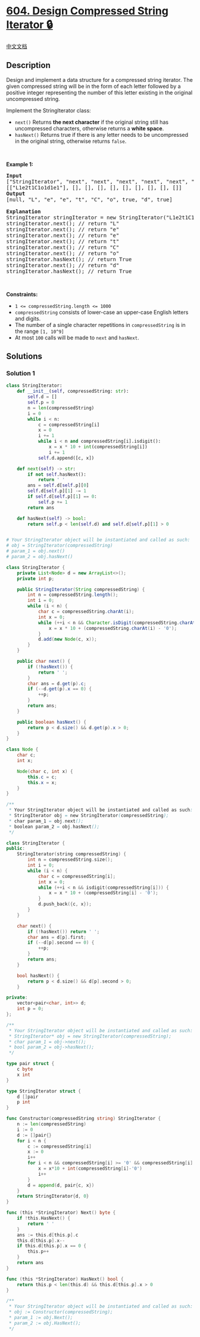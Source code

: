 # [604. Design Compressed String Iterator 🔒](https://leetcode.com/problems/design-compressed-string-iterator)

[中文文档](/solution/0600-0699/0604.Design%20Compressed%20String%20Iterator/README.md)

<!-- tags:Design,Array,String,Iterator -->

<!-- difficulty:Easy -->

## Description

<p>Design and implement a data structure for a compressed string iterator. The given compressed string will be in the form of each letter followed by a positive integer representing the number of this letter existing in the original uncompressed string.</p>

<p>Implement the&nbsp;StringIterator class:</p>

<ul>
	<li><code>next()</code>&nbsp;Returns <strong>the next character</strong> if the original string still has uncompressed characters, otherwise returns a <strong>white space</strong>.</li>
	<li><code>hasNext()</code>&nbsp;Returns true if&nbsp;there is any letter needs to be uncompressed in the original string, otherwise returns <code>false</code>.</li>
</ul>

<p>&nbsp;</p>
<p><strong class="example">Example 1:</strong></p>

<pre>
<strong>Input</strong>
[&quot;StringIterator&quot;, &quot;next&quot;, &quot;next&quot;, &quot;next&quot;, &quot;next&quot;, &quot;next&quot;, &quot;next&quot;, &quot;hasNext&quot;, &quot;next&quot;, &quot;hasNext&quot;]
[[&quot;L1e2t1C1o1d1e1&quot;], [], [], [], [], [], [], [], [], []]
<strong>Output</strong>
[null, &quot;L&quot;, &quot;e&quot;, &quot;e&quot;, &quot;t&quot;, &quot;C&quot;, &quot;o&quot;, true, &quot;d&quot;, true]

<strong>Explanation</strong>
StringIterator stringIterator = new StringIterator(&quot;L1e2t1C1o1d1e1&quot;);
stringIterator.next(); // return &quot;L&quot;
stringIterator.next(); // return &quot;e&quot;
stringIterator.next(); // return &quot;e&quot;
stringIterator.next(); // return &quot;t&quot;
stringIterator.next(); // return &quot;C&quot;
stringIterator.next(); // return &quot;o&quot;
stringIterator.hasNext(); // return True
stringIterator.next(); // return &quot;d&quot;
stringIterator.hasNext(); // return True
</pre>

<p>&nbsp;</p>
<p><strong>Constraints:</strong></p>

<ul>
	<li><code>1 &lt;=&nbsp;compressedString.length &lt;= 1000</code></li>
	<li><code>compressedString</code> consists of lower-case an upper-case English letters and digits.</li>
	<li>The number of a single character repetitions in&nbsp;<code>compressedString</code> is in the range <code>[1, 10^9]</code></li>
	<li>At most <code>100</code> calls will be made to <code>next</code> and <code>hasNext</code>.</li>
</ul>

## Solutions

### Solution 1

<!-- tabs:start -->

```python
class StringIterator:
    def __init__(self, compressedString: str):
        self.d = []
        self.p = 0
        n = len(compressedString)
        i = 0
        while i < n:
            c = compressedString[i]
            x = 0
            i += 1
            while i < n and compressedString[i].isdigit():
                x = x * 10 + int(compressedString[i])
                i += 1
            self.d.append([c, x])

    def next(self) -> str:
        if not self.hasNext():
            return ' '
        ans = self.d[self.p][0]
        self.d[self.p][1] -= 1
        if self.d[self.p][1] == 0:
            self.p += 1
        return ans

    def hasNext(self) -> bool:
        return self.p < len(self.d) and self.d[self.p][1] > 0


# Your StringIterator object will be instantiated and called as such:
# obj = StringIterator(compressedString)
# param_1 = obj.next()
# param_2 = obj.hasNext()
```

```java
class StringIterator {
    private List<Node> d = new ArrayList<>();
    private int p;

    public StringIterator(String compressedString) {
        int n = compressedString.length();
        int i = 0;
        while (i < n) {
            char c = compressedString.charAt(i);
            int x = 0;
            while (++i < n && Character.isDigit(compressedString.charAt(i))) {
                x = x * 10 + (compressedString.charAt(i) - '0');
            }
            d.add(new Node(c, x));
        }
    }

    public char next() {
        if (!hasNext()) {
            return ' ';
        }
        char ans = d.get(p).c;
        if (--d.get(p).x == 0) {
            ++p;
        }
        return ans;
    }

    public boolean hasNext() {
        return p < d.size() && d.get(p).x > 0;
    }
}

class Node {
    char c;
    int x;

    Node(char c, int x) {
        this.c = c;
        this.x = x;
    }
}

/**
 * Your StringIterator object will be instantiated and called as such:
 * StringIterator obj = new StringIterator(compressedString);
 * char param_1 = obj.next();
 * boolean param_2 = obj.hasNext();
 */
```

```cpp
class StringIterator {
public:
    StringIterator(string compressedString) {
        int n = compressedString.size();
        int i = 0;
        while (i < n) {
            char c = compressedString[i];
            int x = 0;
            while (++i < n && isdigit(compressedString[i])) {
                x = x * 10 + (compressedString[i] - '0');
            }
            d.push_back({c, x});
        }
    }

    char next() {
        if (!hasNext()) return ' ';
        char ans = d[p].first;
        if (--d[p].second == 0) {
            ++p;
        }
        return ans;
    }

    bool hasNext() {
        return p < d.size() && d[p].second > 0;
    }

private:
    vector<pair<char, int>> d;
    int p = 0;
};

/**
 * Your StringIterator object will be instantiated and called as such:
 * StringIterator* obj = new StringIterator(compressedString);
 * char param_1 = obj->next();
 * bool param_2 = obj->hasNext();
 */
```

```go
type pair struct {
	c byte
	x int
}

type StringIterator struct {
	d []pair
	p int
}

func Constructor(compressedString string) StringIterator {
	n := len(compressedString)
	i := 0
	d := []pair{}
	for i < n {
		c := compressedString[i]
		x := 0
		i++
		for i < n && compressedString[i] >= '0' && compressedString[i] <= '9' {
			x = x*10 + int(compressedString[i]-'0')
			i++
		}
		d = append(d, pair{c, x})
	}
	return StringIterator{d, 0}
}

func (this *StringIterator) Next() byte {
	if !this.HasNext() {
		return ' '
	}
	ans := this.d[this.p].c
	this.d[this.p].x--
	if this.d[this.p].x == 0 {
		this.p++
	}
	return ans
}

func (this *StringIterator) HasNext() bool {
	return this.p < len(this.d) && this.d[this.p].x > 0
}

/**
 * Your StringIterator object will be instantiated and called as such:
 * obj := Constructor(compressedString);
 * param_1 := obj.Next();
 * param_2 := obj.HasNext();
 */
```

<!-- tabs:end -->

<!-- end -->
